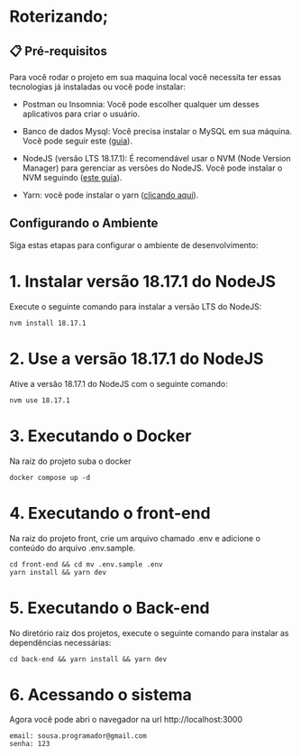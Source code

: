 # Roterizando;

## 📋 Pré-requisitos

Para você rodar o projeto em sua maquina local você necessita ter essas tecnologias já instaladas ou você pode instalar:

- Postman ou Insomnia: Você pode escolher qualquer um desses aplicativos para criar o usuário.

- Banco de dados Mysql: Você precisa instalar o MySQL em sua máquina. Você pode seguir este ([guia](https://www.lifewire.com/how-to-install-mysql-on-macos-4586389)).

- NodeJS (versão LTS 18.17.1): É recomendável usar o NVM (Node Version Manager) para gerenciar as versões do NodeJS. Você pode instalar o NVM seguindo ([este guia](https://www.treinaweb.com.br/blog/instalando-e-gerenciando-varias-versoes-do-node-js-com-nvm)).

- Yarn: você pode instalar o yarn ([clicando aqui](https://classic.yarnpkg.com/lang/en/docs/install/#debian-stable)).

## Configurando o Ambiente

Siga estas etapas para configurar o ambiente de desenvolvimento:

# 1. Instalar versão 18.17.1 do NodeJS

Execute o seguinte comando para instalar a versão LTS do NodeJS:

```
nvm install 18.17.1
```

# 2. Use a versão 18.17.1 do NodeJS

Ative a versão 18.17.1 do NodeJS com o seguinte comando:

```
nvm use 18.17.1
```

# 3. Executando o Docker

Na raiz do projeto suba o docker

```
docker compose up -d
```

# 4. Executando o front-end

Na raiz do projeto front, crie um arquivo chamado .env e adicione o conteúdo do arquivo .env.sample.

```
cd front-end && cd mv .env.sample .env
yarn install && yarn dev
```

# 5. Executando o Back-end

No diretório raiz dos projetos, execute o seguinte comando para instalar as dependências necessárias:

```
cd back-end && yarn install && yarn dev
```

# 6. Acessando o sistema

Agora você pode abri o navegador na url http://localhost:3000

```
email: sousa.programador@gmail.com
senha: 123
```

